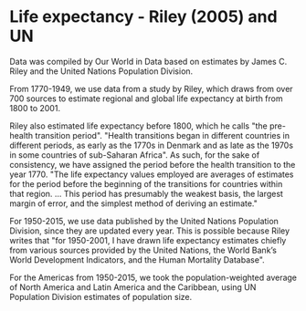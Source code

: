 # Life expectancy - Riley (2005) and UN 

Data was compiled by Our World in Data based on estimates by James C. Riley and the United Nations Population Division.

From 1770-1949, we use data from a study by Riley, which draws from over 700 sources to estimate regional and global life expectancy at birth from 1800 to 2001.

Riley also estimated life expectancy before 1800, which he calls "the pre-health transition period". "Health transitions began in different countries in different periods, as early as the 1770s in Denmark and as late as the 1970s in some countries of sub-Saharan Africa". As such, for the sake of consistency, we have assigned the period before the health transition to the year 1770. "The life expectancy values employed are averages of estimates for the period before the beginning of the transitions for countries within that region. ... This period has presumably the weakest basis, the largest margin of error, and the simplest method of deriving an estimate."

For 1950-2015, we use data published by the United Nations Population Division, since they are updated every year. This is possible because Riley writes that "for 1950-2001, I have drawn life expectancy estimates chiefly from various sources provided by the United Nations, the World Bank’s World Development Indicators, and the Human Mortality Database". 

For the Americas from 1950-2015, we took the population-weighted average of North America and Latin America and the Caribbean, using UN Population Division estimates of population size.